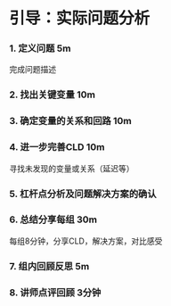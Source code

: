 # 引导：实际问题分析

<!-- toc -->

### 1. 定义问题 5m

完成问题描述

### 2. 找出关键变量 10m

### 3. 确定变量的关系和回路 10m

### 4. 进一步完善CLD  10m

寻找未发现的变量或关系（延迟等）

### 5. 杠杆点分析及问题解决方案的确认

### 6. 总结分享每组   30m

每组8分钟，分享CLD，解决方案，对比感受

### 7. 组内回顾反思 5m

### 8. 讲师点评回顾 3分钟
